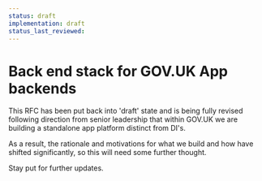 ```yaml
---
status: draft
implementation: draft
status_last_reviewed:
---
```


# Back end stack for GOV.UK App backends

This RFC has been put back into 'draft' state and is being fully revised following direction from senior leadership that within GOV.UK we are building a standalone app platform distinct from DI's.

As a result, the rationale and motivations for what we build and how have shifted significantly, so this will need some further thought.

Stay put for further updates.
